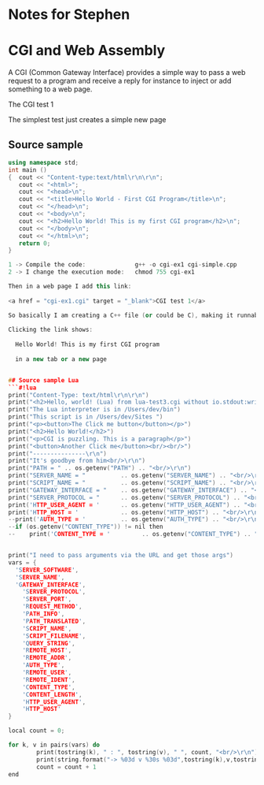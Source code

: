 # Notes for Stephen

# CGI and Web Assembly

A CGI (Common Gateway Interface) provides a simple way to pass a web request to a program and receive a reply for instance to inject or add something to a web page. 

The CGI test 1

The simplest test just creates a simple new page

## Source sample
```c++
using namespace std;
int main ()
{  cout << "Content-type:text/html\r\n\r\n";
   cout << "<html>";
   cout << "<head>\n";
   cout << "<title>Hello World - First CGI Program</title>\n";   
   cout << "</head>\n";
   cout << "<body>\n";
   cout << "<h2>Hello World! This is my first CGI program</h2>\n";
   cout << "</body>\n";
   cout << "</html>\n";
   return 0;
}

1 -> Compile the code:              g++ -o cgi-ex1 cgi-simple.cpp
2 -> I change the execution mode:   chmod 755 cgi-ex1

Then in a web page I add this link:
 
<a href = "cgi-ex1.cgi" target = "_blank">CGI test 1</a>

So basically I am creating a C++ file (or could be C), making it runnable and launching it via the web browser.
  
Clicking the link shows:
  
  Hello World! This is my first CGI program
  
  in a new tab or a new page


## Source sample Lua
```#!lua
print("Content-Type: text/html\r\n\r\n")
print("<h2>Hello, world! (Lua) from lua-test3.cgi without io.stdout:write</h2>\r\n")
print("The Lua interpreter is in /Users/dev/bin")
print("This script is in /Users/dev/Sites ")
print("<p><button>The Click me button</button></p>")
print("<h2>Hello World!</h2>")
print("<p>CGI is puzzling. This is a paragraph</p>")
print("<button>Another Click me</button><br/><br/>")
print("---------------\r\n")
print("It's goodbye from him<br/>\r\n")
print("PATH = " .. os.getenv("PATH") .. "<br/>\r\n")
print("SERVER_NAME = "          .. os.getenv("SERVER_NAME") .. "<br/>\r\n")
print("SCRIPT_NAME = "          .. os.getenv("SCRIPT_NAME") .. "<br/>\r\n")
print("GATEWAY_INTERFACE = "    .. os.getenv("GATEWAY_INTERFACE") .. "<br/>\r\n")
print("SERVER_PROTOCOL = "      .. os.getenv("SERVER_PROTOCOL") .. "<br/>\r\n")
print('HTTP_USER_AGENT = '      .. os.getenv("HTTP_USER_AGENT") .. "<br/>\r\n")
print('HTTP_HOST = '            .. os.getenv("HTTP_HOST") .. "<br/>\r\n")
--print('AUTH_TYPE = '          .. os.getenv("AUTH_TYPE") .. "<br/>\r\n")
--if (os.getenv("CONTENT_TYPE")) != nil then 
--    print('CONTENT_TYPE = '         .. os.getenv("CONTENT_TYPE") .. "<br/>\r\n")


print("I need to pass arguments via the URL and get those args")
vars = { 
  'SERVER_SOFTWARE', 
  'SERVER_NAME', 
  'GATEWAY_INTERFACE',
    'SERVER_PROTOCOL', 
    'SERVER_PORT', 
    'REQUEST_METHOD',
    'PATH_INFO', 
    'PATH_TRANSLATED', 
    'SCRIPT_NAME',
    'SCRIPT_FILENAME',
    'QUERY_STRING', 
    'REMOTE_HOST', 
    'REMOTE_ADDR',
    'AUTH_TYPE', 
    'REMOTE_USER', 
    'REMOTE_IDENT',
    'CONTENT_TYPE', 
    'CONTENT_LENGTH', 
    'HTTP_USER_AGENT',
    'HTTP_HOST'
}

local count = 0;

for k, v in pairs(vars) do
        print(tostring(k), " : ", tostring(v), " ", count, "<br/>\r\n")
        print(string.format("-> %03d v %30s %03d",tostring(k),v,tostring(count)),"<br/>")
        count = count + 1
end

